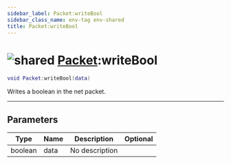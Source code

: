 ```yaml
---
sidebar_label: Packet:writeBool
sidebar_class_name: env-tag env-shared
title: Packet:writeBool
---
```


# <img src='/img/wiki/shared.png' alt='shared' classname='env-tag' /> [Packet](../packet/README.md):writeBool

```lua
void Packet:writeBool(data)
```

Writes a boolean in the net packet.<br/>

-----------------
## Parameters

| Type   | Name | Description | Optional |
| ------ | ---- | ----------- | -------: |
| boolean | data | No description |   |
